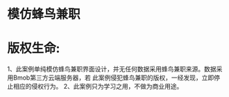 # 模仿蜂鸟兼职
# 版权生命:
  1、此案例单纯模仿蜂鸟兼职界面设计，并无任何数据采用蜂鸟兼职来源。数据采用Bmob第三方云端服务器，若
     此案例侵犯蜂鸟兼职的版权，一经发现，立即停止相应的侵权行为。
  2、此案例只为学习之用，不做为商业用途。

